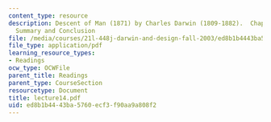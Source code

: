 ```yaml
---
content_type: resource
description: Descent of Man (1871) by Charles Darwin (1809-1882).  Chapter XXI - General
  Summary and Conclusion
file: /media/courses/21l-448j-darwin-and-design-fall-2003/ed8b1b4443ba5760ecf3f90aa9a808f2_lecture14.pdf
file_type: application/pdf
learning_resource_types:
- Readings
ocw_type: OCWFile
parent_title: Readings
parent_type: CourseSection
resourcetype: Document
title: lecture14.pdf
uid: ed8b1b44-43ba-5760-ecf3-f90aa9a808f2
---
```

